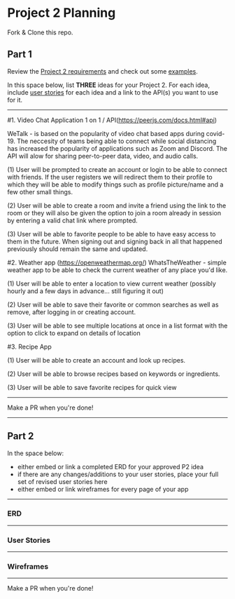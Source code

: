 # Project 2 Planning

Fork & Clone this repo.

## Part 1

Review the [Project 2 requirements](https://romebell.gitbook.io/sei-1019/projects/project-2) and check out some [examples](https://tmdarneille.gitbook.io/seirfx/11-projects/past-projects/project2).

In this space below, list **THREE** ideas for your Project 2. For each idea, include [user stories](https://revelry.co/user-stories-that-dont-suck/) for each idea and a link to the API(s) you want to use for it.

--------------------------------------------------------
#1. Video Chat Application 1 on 1 / API(https://peerjs.com/docs.html#api)

WeTalk - is based on the popularity of video chat based apps during covid-19. The neccesity of teams being able to connect while social distancing has increased the popularity of applications such as Zoom and Discord. The API will alow for sharing peer-to-peer data, video, and audio calls.

(1)  User will be prompted to create an account or login to be able to connect with friends. If the user registers we will redirect them to their profile to which they will be able to modify things such as profile picture/name and a few other small things.

(2)  User will be able to create a room and invite a friend using the link to the room or they will also be given the option to join a room already in session by entering a valid chat link where prompted.

(3)  User will be able to favorite people to be able to have easy access to them in the future. When signing out and signing back in all that happened previously should remain the same and updated.



#2. Weather app (https://openweathermap.org/)
WhatsTheWeather - simple weather app to be able to check the current weather of any place you'd like.

(1) User will be able to enter a location to view current weather (possibly hourly and a few days in advance... still figuring it out)

(2) User will be able to save their favorite or common searches as well as remove, after logging in or creating account.

(3) User will be able to see multiple locations at once in a list format with the option to click to expand on details of location


#3. Recipe App

(1) User will be able to create an account and look up recipes.

(2) User will be able to browse recipes based on keywords or ingredients.

(3) User will be able to save favorite recipes for quick view 



---------------------------------------------------------

Make a PR when you're done!


---

## Part 2

In the space below:
* either embed or link a completed ERD for your approved P2 idea
* if there are any changes/additions to your user stories, place your full set of revised user stories here
* either embed or link wireframes for every page of your app

----------------------------------------------------------
### ERD

----------------------------------------------------------
### User Stories

----------------------------------------------------------
### Wireframes

----------------------------------------------------------

Make a PR when you're done!
